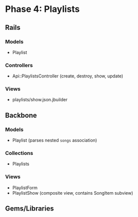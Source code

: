 # Phase 4: Playlists

## Rails
### Models
* Playlist

### Controllers
* Api::PlaylistsController (create, destroy, show, update)

### Views
* playlists/show.json.jbuilder

## Backbone
### Models
* Playlist (parses nested `songs` association)

### Collections
* Playlists

### Views
* PlaylistForm
* PlaylistShow (composite view, contains SongItem subview)

## Gems/Libraries
